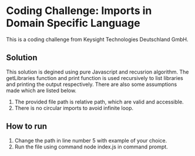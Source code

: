 # Coding Challenge: Imports in Domain Specific Language

This is a coding challenge from Keysight Technologies Deutschland GmbH.


## Solution

This solution is degined using pure Javascript and recusrion algorithm. The getLibraries function and print function is used recursively to list libraries and printing the output respectively. There are also some assumptions made which are listed below.

1. The provided file path is relative path, which are valid and accessible.
2. There is no circular imports to avoid infinite loop.



## How to run

1. Change the path in line number 5 with example of your choice.
2. Run the file using command node index.js in command prompt.
